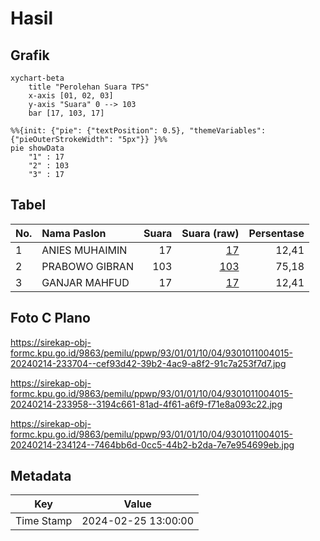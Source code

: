 # Hasil

## Grafik

```mermaid
xychart-beta
    title "Perolehan Suara TPS"
    x-axis [01, 02, 03]
    y-axis "Suara" 0 --> 103
    bar [17, 103, 17]
```

```mermaid
%%{init: {"pie": {"textPosition": 0.5}, "themeVariables": {"pieOuterStrokeWidth": "5px"}} }%%
pie showData
    "1" : 17
    "2" : 103
    "3" : 17
```

## Tabel

| No. | Nama Paslon    | Suara | Suara (raw) | Persentase |
|:--- |:-------------- | -----:| -----------:| ----------:|
| 1   | ANIES MUHAIMIN | 17    | [17][p-1]   | 12,41      |
| 2   | PRABOWO GIBRAN | 103   | [103][p-2]  | 75,18      |
| 3   | GANJAR MAHFUD  | 17    | [17][p-3]   | 12,41      |


[p-1]: https://github.com/gigit-pemilu/pemilu-2024-93-papua-selatan/blob/main/pilpres/hitung-suara/sub/93-papua-selatan/sub/01-merauke/sub/01-merauke/sub/1004-mandala/sub/015-tps/sub/paslon-1.txt
[p-2]: https://github.com/gigit-pemilu/pemilu-2024-93-papua-selatan/blob/main/pilpres/hitung-suara/sub/93-papua-selatan/sub/01-merauke/sub/01-merauke/sub/1004-mandala/sub/015-tps/sub/paslon-2.txt
[p-3]: https://github.com/gigit-pemilu/pemilu-2024-93-papua-selatan/blob/main/pilpres/hitung-suara/sub/93-papua-selatan/sub/01-merauke/sub/01-merauke/sub/1004-mandala/sub/015-tps/sub/paslon-3.txt

## Foto C Plano

https://sirekap-obj-formc.kpu.go.id/9863/pemilu/ppwp/93/01/01/10/04/9301011004015-20240214-233704--cef93d42-39b2-4ac9-a8f2-91c7a253f7d7.jpg

https://sirekap-obj-formc.kpu.go.id/9863/pemilu/ppwp/93/01/01/10/04/9301011004015-20240214-233958--3194c661-81ad-4f61-a6f9-f71e8a093c22.jpg

https://sirekap-obj-formc.kpu.go.id/9863/pemilu/ppwp/93/01/01/10/04/9301011004015-20240214-234124--7464bb6d-0cc5-44b2-b2da-7e7e954699eb.jpg


## Metadata

| Key        | Value               |
| ---------- | ------------------- |
| Time Stamp | 2024-02-25 13:00:00 |



